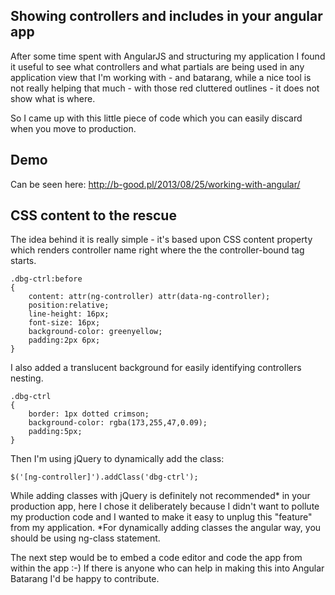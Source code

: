 Showing controllers and includes in your angular app
------------------------------------------------------------

After some time spent with AngularJS and structuring my application I found it useful to see what controllers and what partials are being used in any application view that I'm working with - and batarang, while a nice tool is not really helping that much - with those red cluttered outlines - it does not show what is where.

So I came up with this little piece of code which you can easily discard when you move to production.

Demo
--------------------
Can be seen here: http://b-good.pl/2013/08/25/working-with-angular/

CSS content to the rescue
------------------------------

The idea behind it is really simple - it's based upon CSS content property which renders controller name right where the the controller-bound tag starts.

```
.dbg-ctrl:before
{
	content: attr(ng-controller) attr(data-ng-controller);
	position:relative;
	line-height: 16px;
	font-size: 16px;
	background-color: greenyellow;
	padding:2px 6px;
}
```

I also added a translucent background for easily identifying controllers nesting.

```
.dbg-ctrl
{
	border: 1px dotted crimson;
	background-color: rgba(173,255,47,0.09);
	padding:5px;
}
```
	
Then I'm using jQuery to dynamically add the class:

```
$('[ng-controller]').addClass('dbg-ctrl');
```

While adding classes with jQuery is definitely not recommended* in your production app, here I chose it deliberately because I didn't want to pollute my production code and I wanted to make it easy to unplug this "feature" from my application.
*For dynamically adding classes the angular way, you should be using ng-class statement.


The next step would be to embed a code editor and code the app from within the app :-)
If there is anyone who can help in making this into Angular Batarang I'd be happy to contribute.
